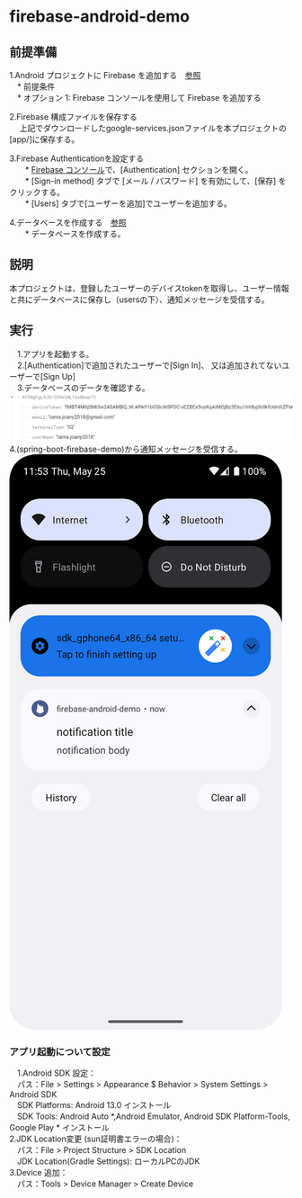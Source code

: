 # firebase-android-demo

## 前提準備  
  1.Android プロジェクトに Firebase を追加する　[参照](https://firebase.google.com/docs/android/setup)    
　* 前提条件  
　* オプション 1: Firebase コンソールを使用して Firebase を追加する 

  2.Firebase 構成ファイルを保存する   
　  上記でダウンロードしたgoogle-services.jsonファイルを本プロジェクトの[app/]に保存する。  

  3.Firebase Authenticationを設定する  
　　* <a href="https://console.firebase.google.com/">Firebase コンソール</a>で、[Authentication] セクションを開く。  
　　* [Sign-in method] タブで [メール / パスワード] を有効にして、[保存] をクリックする。  
　　* [Users] タブで[ユーザーを追加]でユーザーを追加する。  

 4.データベースを作成する　[参照](https://firebase.google.com/docs/database/android/start)    
　　* データベースを作成する。  


## 説明
  本プロジェクトは、登録したユーザーのデバイスtokenを取得し、ユーザー情報と共にデータベースに保存し（usersの下）、通知メッセージを受信する。


## 実行  
　1.アプリを起動する。  
　2.[Authentication]で追加されたユーザーで[Sign In]、 又は追加されてないユーザーで[Sign Up]  
　3.データベースのデータを確認する。  
![ユーザーとデバイストークン情報](app/local/users.png)   
  4.(spring-boot-firebase-demo)から通知メッセージを受信する。   
![通知メッセージ情報](app/local/notification.png)    


### アプリ起動について設定
　1.Android SDK 設定：   
  　パス：File > Settings > Appearance $ Behavior > System Settings > Android SDK  
  　SDK Platforms: Android 13.0  インストール   
  　SDK Tools:  Android Auto *,Android Emulator, Android SDK Platform-Tools, Google Play * インストール    
  2.JDK Location変更 (sun証明書エラーの場合)：   
  　パス：File > Project Structure > SDK Location   
  　JDK Location(Gradle Settings): ローカルPCのJDK  
  3.Device 追加：  
  　パス：Tools > Device Manager > Create Device    
      
  
